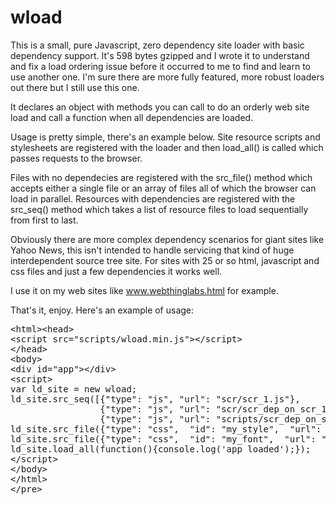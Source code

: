 # wload
This is a small, pure Javascript, zero dependency site loader with basic dependency support. It's 598 bytes gzipped and I wrote it to understand and fix a load ordering issue before it occurred to me to find and learn to use another one. I'm sure there are more fully featured, more robust loaders out there but I still use this one.

It declares an object with methods you can call to do an orderly web site load and call a function when all dependencies are loaded.

Usage is pretty simple, there's an example below. Site resource scripts and stylesheets are registered with the loader and then load_all() is called which passes requests to the browser. 

Files with no dependecies are registered with the src_file() method which accepts either a single file or an array of files all of which the browser can load in parallel. Resources with dependencies are registered with the src_seq() method which takes a list of resource files to load sequentially from first to last. 

Obviously there are more complex dependency scenarios for giant sites like Yahoo News, this isn't intended to handle servicing that kind of huge interdependent source tree site. For sites with 25 or so html, javascript and css files and just a few dependencies it works well.

I use it on my web sites like www.webthinglabs.html for example.

That's it, enjoy. Here's an example of usage:
<pre>
&lthtml>&lthead>
&ltscript src="scripts/wload.min.js">&lt/script>
&lt/head>
&ltbody>
&ltdiv id="app">&lt/div>
&ltscript>
var ld_site = new wload;
ld_site.src_seq([{"type": "js", "url": "scr/scr_1.js"}, 
                 {"type": "js", "url": "scr/scr_dep_on_scr_1.js"}, 
                 {"type": "js", "url": "scripts/scr_dep_on_scr_2.js"}]);
ld_site.src_file({"type": "css",  "id": "my_style",  "url": "site.css"});
ld_site.src_file({"type": "css",  "id": "my_font",  "url": "https://fontlibrary.org/face/cyanotype"});
ld_site.load_all(function(){console.log('app loaded');});
&lt/script>
&lt/body>
&lt/html>
&lt/pre>
